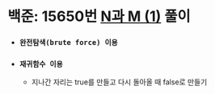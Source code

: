 # 백준: 15650번 [N과 M (1)](https://www.acmicpc.net/problem/15650) 풀이

- ### `완전탐색(brute force) 이용`
- ### `재귀함수 이용`
    - 지나간 자리는 true를 만들고 다시 돌아올 때 false로 만들기 
    
    